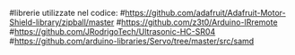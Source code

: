 #librerie utilizzate nel codice:
#https://github.com/adafruit/Adafruit-Motor-Shield-library/zipball/master
#https://github.com/z3t0/Arduino-IRremote
#https://github.com/JRodrigoTech/Ultrasonic-HC-SR04
#https://github.com/arduino-libraries/Servo/tree/master/src/samd
